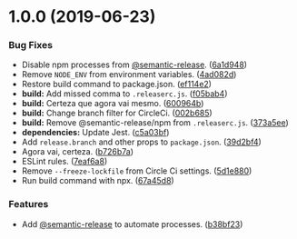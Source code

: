# 1.0.0 (2019-06-23)


### Bug Fixes

* Disable npm processes from [@semantic-release](https://github.com/semantic-release). ([6a1d948](https://github.com/frontinsampa/frontinsampa.github.io/commit/6a1d948))
* Remove `NODE_ENV` from environment variables. ([4ad082d](https://github.com/frontinsampa/frontinsampa.github.io/commit/4ad082d))
* Restore build command to package.json. ([ef114e2](https://github.com/frontinsampa/frontinsampa.github.io/commit/ef114e2))
* **build:** Add missed comma to `.releaserc.js`. ([f05bab4](https://github.com/frontinsampa/frontinsampa.github.io/commit/f05bab4))
* **build:** Certeza que agora vai mesmo. ([600964b](https://github.com/frontinsampa/frontinsampa.github.io/commit/600964b))
* **build:** Change branch filter for CircleCi. ([002b685](https://github.com/frontinsampa/frontinsampa.github.io/commit/002b685))
* **build:** Remove @semantic-release/npm from `.releaserc.js`. ([373a5ee](https://github.com/frontinsampa/frontinsampa.github.io/commit/373a5ee))
* **dependencies:** Update Jest. ([c5a03bf](https://github.com/frontinsampa/frontinsampa.github.io/commit/c5a03bf))
* Add `release.branch` and other props to `package.json`. ([39d2bf4](https://github.com/frontinsampa/frontinsampa.github.io/commit/39d2bf4))
* Agora vai, certeza. ([b726b7a](https://github.com/frontinsampa/frontinsampa.github.io/commit/b726b7a))
* ESLint rules. ([7eaf6a8](https://github.com/frontinsampa/frontinsampa.github.io/commit/7eaf6a8))
* Remove `--freeze-lockfile` from Circle Ci settings. ([5d1e880](https://github.com/frontinsampa/frontinsampa.github.io/commit/5d1e880))
* Run build command with npx. ([67a45d8](https://github.com/frontinsampa/frontinsampa.github.io/commit/67a45d8))


### Features

* Add [@semantic-release](https://github.com/semantic-release) to automate processes. ([b38bf23](https://github.com/frontinsampa/frontinsampa.github.io/commit/b38bf23))
